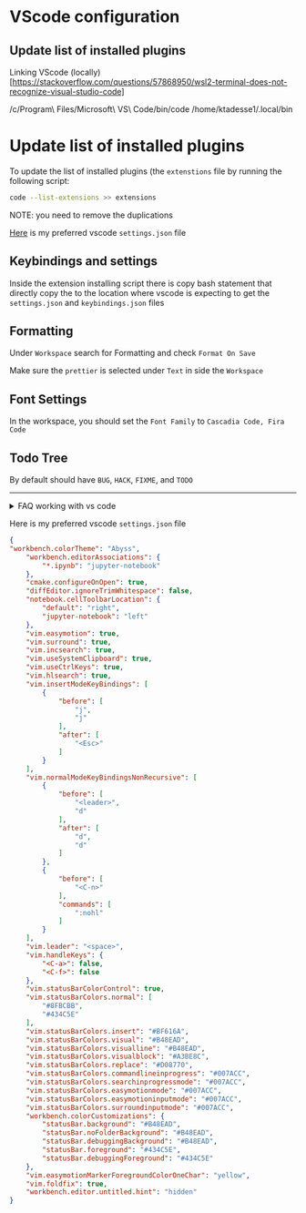 # VScode configuration

## Update list of installed plugins


Linking VScode (locally)[https://stackoverflow.com/questions/57868950/wsl2-terminal-does-not-recognize-visual-studio-code]

 /c/Program\ Files/Microsoft\ VS\ Code/bin/code /home/ktadesse1/.local/bin



# Update list of installed plugins

To update the list of installed plugins (the `extenstions` file by running the following script:

```bash
code --list-extensions >> extensions
```

NOTE: you need to remove the duplications

[Here](/vscode/settings.json) is my preferred vscode `settings.json` file

## Keybindings and settings

Inside the extension installing script there is copy bash statement that directly copy the
to the location where vscode is expecting to get the `settings.json` and `keybindings.json` files

## Formatting

Under `Workspace` search for Formatting and check `Format On Save`

Make sure the `prettier` is selected under `Text` in side the `Workspace`

## Font Settings

In the workspace, you should set the `Font Family` to `Cascadia Code, Fira Code`

## Todo Tree

By default should have `BUG`, `HACK`, `FIXME`, and `TODO`

---

<details>

<summary> FAQ working with vs code </summary>

- `code .` is not openning on `wsl`

- ANS: Linking VScode [locally](https://stackoverflow.com/questions/57868950/wsl2-terminal-does-not-recognize-visual-studio-code)

</details>

Here is my preferred vscode `settings.json` file

```json
{
"workbench.colorTheme": "Abyss",
    "workbench.editorAssociations": {
        "*.ipynb": "jupyter-notebook"
    },
    "cmake.configureOnOpen": true,
    "diffEditor.ignoreTrimWhitespace": false,
    "notebook.cellToolbarLocation": {
        "default": "right",
        "jupyter-notebook": "left"
    },
    "vim.easymotion": true,
    "vim.surround": true,
    "vim.incsearch": true,
    "vim.useSystemClipboard": true,
    "vim.useCtrlKeys": true,
    "vim.hlsearch": true,
    "vim.insertModeKeyBindings": [
        {
            "before": [
                "j",
                "j"
            ],
            "after": [
                "<Esc>"
            ]
        }
    ],
    "vim.normalModeKeyBindingsNonRecursive": [
        {
            "before": [
                "<leader>",
                "d"
            ],
            "after": [
                "d",
                "d"
            ]
        },
        {
            "before": [
                "<C-n>"
            ],
            "commands": [
                ":nohl"
            ]
        }
    ],
    "vim.leader": "<space>",
    "vim.handleKeys": {
        "<C-a>": false,
        "<C-f>": false
    },
    "vim.statusBarColorControl": true,
    "vim.statusBarColors.normal": [
        "#8FBCBB",
        "#434C5E"
    ],
    "vim.statusBarColors.insert": "#BF616A",
    "vim.statusBarColors.visual": "#B48EAD",
    "vim.statusBarColors.visualline": "#B48EAD",
    "vim.statusBarColors.visualblock": "#A3BE8C",
    "vim.statusBarColors.replace": "#D08770",
    "vim.statusBarColors.commandlineinprogress": "#007ACC",
    "vim.statusBarColors.searchinprogressmode": "#007ACC",
    "vim.statusBarColors.easymotionmode": "#007ACC",
    "vim.statusBarColors.easymotioninputmode": "#007ACC",
    "vim.statusBarColors.surroundinputmode": "#007ACC",
    "workbench.colorCustomizations": {
        "statusBar.background": "#B48EAD",
        "statusBar.noFolderBackground": "#B48EAD",
        "statusBar.debuggingBackground": "#B48EAD",
        "statusBar.foreground": "#434C5E",
        "statusBar.debuggingForeground": "#434C5E"
    },
    "vim.easymotionMarkerForegroundColorOneChar": "yellow",
    "vim.foldfix": true,
    "workbench.editor.untitled.hint": "hidden"
}






